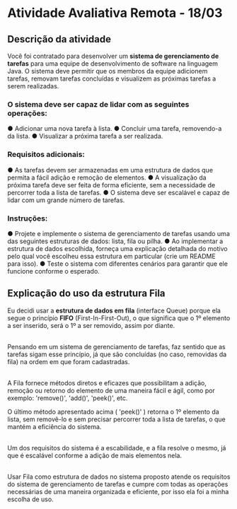 # Atividade Avaliativa Remota - 18/03

## Descrição da atividade
Você foi contratado para desenvolver um **sistema de gerenciamento de tarefas** para uma equipe de desenvolvimento de software na linguagem Java. O sistema deve permitir que os membros da equipe adicionem tarefas, removam tarefas concluídas e visualizem as próximas tarefas a serem realizadas.

### O sistema deve ser capaz de lidar com as seguintes operações:
● Adicionar uma nova tarefa à lista.
● Concluir uma tarefa, removendo-a da lista.
● Visualizar a próxima tarefa a ser realizada.

### Requisitos adicionais:
● As tarefas devem ser armazenadas em uma estrutura de dados que permita a fácil adição e remoção de elementos.
● A visualização da próxima tarefa deve ser feita de forma eficiente, sem a necessidade de percorrer toda a lista de tarefas.
● O sistema deve ser escalável e capaz de lidar com um grande número de tarefas.

### Instruções:
● Projete e implemente o sistema de gerenciamento de tarefas usando uma das seguintes estruturas de dados: lista, fila ou pilha.
● Ao implementar a estrutura de dados escolhida, forneça uma explicação detalhada do motivo pelo qual você escolheu essa estrutura em particular (crie um README para isso).
● Teste o sistema com diferentes cenários para garantir que ele funcione conforme o esperado.

## Explicação do uso da estrutura Fila
Eu decidi usar a **estrutura de dados em fila** (interface Queue) porque ela segue o princípio **FIFO** (First-In-First-Out), o que significa que o 1º elemento a ser inserido, será o 1º a ser removido, assim por diante. </br></br>

Pensando em um sistema de gerenciamento de tarefas, faz sentido que as tarefas sigam esse princípio, já que são concluídas (no caso, removidas da fila) na ordem em que foram cadastradas. </br></br>

A Fila fornece métodos diretos e eficazes que possibilitam a adição, remoção ou retorno do elemento de uma maneira fácil e ágil, como por exemplo: 'remove()', 'add()', 'peek()', etc. </br>

O último método apresentado acima ( 'peek()' ) retorna o 1º elemento da lista, sem removê-lo e sem precisar percorrer toda a lista de tarefas, o que mantém a eficiência do sistema. </br></br>

Um dos requisitos do sistema é a escabilidade, e a fila resolve o mesmo, já que é escalável conforme a adição de mais elementos nela. </br></br>

Usar Fila como estrutura de dados no sistema proposto atende os requisitos do sistema de gerenciamento de tarefas e cumpre com todas as operações necessárias de uma maneira organizada e eficiente, por isso ela foi a minha escolha de uso. 
